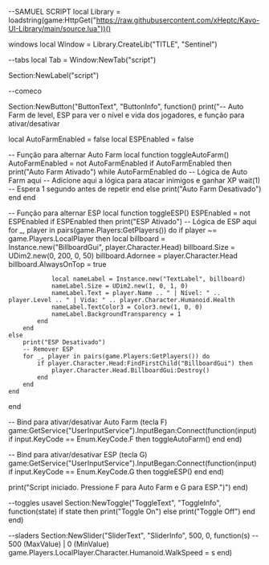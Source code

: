 --SAMUEL SCRIPT
local Library = loadstring(game:HttpGet("https://raw.githubusercontent.com/xHeptc/Kavo-UI-Library/main/source.lua"))()

windows
local Window = Library.CreateLib("TITLE", "Sentinel")

--tabs
local Tab = Window:NewTab("script")

Section:NewLabel("script")


--comeco

Section:NewButton("ButtonText", "ButtonInfo", function()
    print("-- Auto Farm de level, ESP para ver o nível e vida dos jogadores, e função para ativar/desativar

local AutoFarmEnabled = false
local ESPEnabled = false

-- Função para alternar Auto Farm
local function toggleAutoFarm()
    AutoFarmEnabled = not AutoFarmEnabled
    if AutoFarmEnabled then
        print("Auto Farm Ativado")
        while AutoFarmEnabled do
            -- Lógica de Auto Farm aqui
            -- Adicione aqui a lógica para atacar inimigos e ganhar XP
            wait(1) -- Espera 1 segundo antes de repetir
        end
    else
        print("Auto Farm Desativado")
    end
end

-- Função para alternar ESP
local function toggleESP()
    ESPEnabled = not ESPEnabled
    if ESPEnabled then
        print("ESP Ativado")
        -- Lógica de ESP aqui
        for _, player in pairs(game.Players:GetPlayers()) do
            if player ~= game.Players.LocalPlayer then
                local billboard = Instance.new("BillboardGui", player.Character.Head)
                billboard.Size = UDim2.new(0, 200, 0, 50)
                billboard.Adornee = player.Character.Head
                billboard.AlwaysOnTop = true

                local nameLabel = Instance.new("TextLabel", billboard)
                nameLabel.Size = UDim2.new(1, 0, 1, 0)
                nameLabel.Text = player.Name .. " | Nível: " .. player.Level .. " | Vida: " .. player.Character.Humanoid.Health
                nameLabel.TextColor3 = Color3.new(1, 0, 0)
                nameLabel.BackgroundTransparency = 1
            end
        end
    else
        print("ESP Desativado")
        -- Remover ESP
        for _, player in pairs(game.Players:GetPlayers()) do
            if player.Character.Head:FindFirstChild("BillboardGui") then
                player.Character.Head.BillboardGui:Destroy()
            end
        end
    end
end

-- Bind para ativar/desativar Auto Farm (tecla F)
game:GetService("UserInputService").InputBegan:Connect(function(input)
    if input.KeyCode == Enum.KeyCode.F then
        toggleAutoFarm()
    end
end)

-- Bind para ativar/desativar ESP (tecla G)
game:GetService("UserInputService").InputBegan:Connect(function(input)
    if input.KeyCode == Enum.KeyCode.G then
        toggleESP()
    end
end)

print("Script iniciado. Pressione F para Auto Farm e G para ESP.")")
end)


--toggles usavel
Section:NewToggle("ToggleText", "ToggleInfo", function(state)
    if state then
        print("Toggle On")
    else
        print("Toggle Off")
    end
end)

--sladers
Section:NewSlider("SliderText", "SliderInfo", 500, 0, function(s) -- 500 (MaxValue) | 0 (MinValue)
    game.Players.LocalPlayer.Character.Humanoid.WalkSpeed = s
end)

